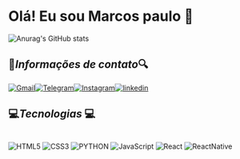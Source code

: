 
# <b>Olá! Eu sou Marcos paulo</b> 👋


![Anurag's GitHub stats](https://github-readme-stats.vercel.app/api?username=Marcospaulo2&show_icons=true&theme=dracula)


## 🔎<I>Informações de contato</I>🔍

[![Gmail](	https://img.shields.io/badge/Gmail-D14836?style=for-the-badge&logo=gmail&logoColor=white)](https://mail.google.com/mail/u/0/#inbox)[![Telegram](https://img.shields.io/badge/Telegram-2CA5E0?style=for-the-badge&logo=telegram&logoColor=white)](https://web.telegram.org/z/)[![Instagram](https://img.shields.io/badge/Instagram-E4405F?style=for-the-badge&logo=instagram&logoColor=white)](https://www.instagram.com/marcos_23jack/)[![linkedin](https://img.shields.io/badge/LinkedIn-0077B5?style=for-the-badge&logo=linkedin&logoColor=white)](https://www.linkedin.com/feed/)


## 💻<I>Tecnologias </I>💻

<div style="display: inline_block"><br/>
    <img align="center" alt="HTML5" src="https://img.shields.io/badge/HTML5-E34F26?style=for-the-badge&logo=html5&logoColor=white"/>
    <img align="center" alt="CSS3" src="https://img.shields.io/badge/CSS3-1572B6?style=for-the-badge&logo=css3&logoColor=white"/>
    <img align="center" alt="PYTHON" src="https://img.shields.io/badge/Python-14354C?style=for-the-badge&logo=python&logoColor=white"/>
    <img align="center" src="https://img.shields.io/badge/JavaScript-323330?style=for-the-badge&logo=javascript&logoColor=F7DF1E" alt="JavaScript"/>  
    <img align="center" src=https://img.shields.io/badge/React-20232A?style=for-the-badge&logo=react&logoColor=61DAFB alt="React"/>
    <img align="center" src="https://img.shields.io/badge/React_Native-20232A?style=for-the-badge&logo=react&logoColor=61DAFB" alt="ReactNative"/>
</div>    
